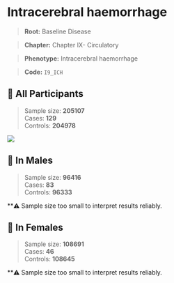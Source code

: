 # Intracerebral haemorrhage

> **Root:** Baseline Disease  

> **Chapter:** Chapter IX- Circulatory  

> **Phenotype:** Intracerebral haemorrhage  

> **Code:** `I9_ICH`

## 🧪 All Participants  
> Sample size: **205107**  
> Cases: **129**  
> Controls: **204978**
<img src="/Disease/Figures/ALL/Baseline/I9_ICH.png"/>
<CsvTable src="/Disease_Data/ALL/Baseline/LG_I9_ICH.csv" label="🔍 View full results" />

## 👨 In Males  
> Sample size: **96416**  
> Cases: **83**  
> Controls: **96333**

**⚠️ Sample size too small to interpret results reliably.

## 👩 In Females  
> Sample size: **108691**  
> Cases: **46**  
> Controls: **108645**

**⚠️ Sample size too small to interpret results reliably.
